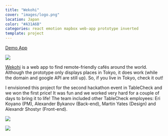 ```yaml
---
title: "Wekohi"
cover: "images/logo.png"
location: Japan
color: "#A31A6B"
categories: react emotion mapbox web-app prototype inverted
template: project
---
```


<p class="align-center">
<a class="btn external" role="button" href="http://wekohi.com/" target="_blank">Demo App</a>
</p>

![](/work/wekohi/images/1.png)

<a href="http://wekohi.com">Wekohi</a> is a web app to find remote-friendly cafés around the world. Although the prototype only displays places in Tokyo, it does work (while the domain and google API are still up). So, if you live in Tokyo, check it out!

I envisioned this project for the second hackathon event in TableCheck and we won the first price! It was fun and we worked very hard for a couple of days to bring it to life! The team included other TableCheck employees: Eri Koyano (PM), Alexander Bykanov (Back-end), Martin Yates (Design) and Alexandr Shostyr (Front-end).

![](/work/wekohi/images/2.jpg)

![](/work/wekohi/images/3.jpg)

